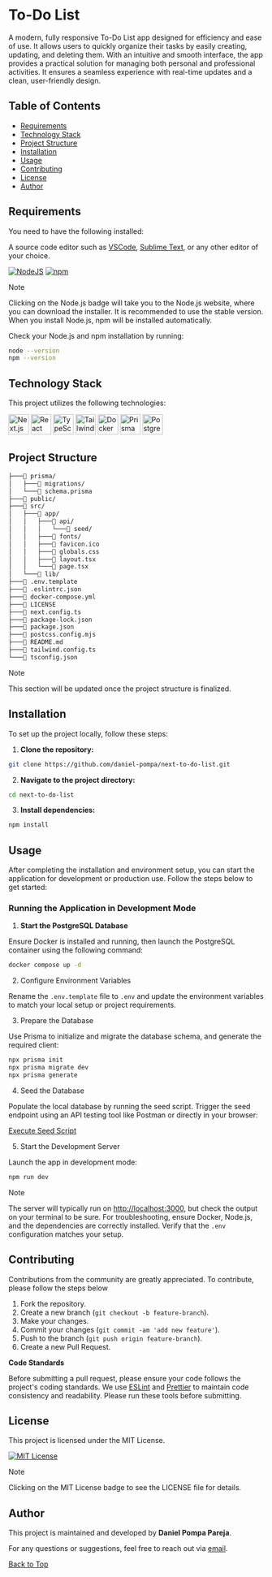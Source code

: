 # To-Do List

A modern, fully responsive To-Do List app designed for efficiency and ease of use. It allows users to quickly organize their tasks by easily creating, updating, and deleting them. With an intuitive and smooth interface, the app provides a practical solution for managing both personal and professional activities. It ensures a seamless experience with real-time updates and a clean, user-friendly design.

## Table of Contents

- [Requirements](#requirements)
- [Technology Stack](#technology-stack)
- [Project Structure](#project-structure)
- [Installation](#installation)
- [Usage](#usage)
- [Contributing](#contributing)
- [License](#license)
- [Author](#author)

## Requirements

You need to have the following installed:

A source code editor such as [VSCode](https://code.visualstudio.com/), [Sublime Text](https://www.sublimetext.com/), or any other editor of your choice.

[![NodeJS](https://img.shields.io/badge/Node.js-6DA55F.svg?style=flat&logo=node.js&logoColor=white)](https://nodejs.org/en)
[![npm](https://img.shields.io/badge/npm-%23CB3837.svg?style=flat&logo=npm&logoColor=white)](https://www.npmjs.com/)

> [!NOTE]
> Clicking on the Node.js badge will take you to the Node.js website, where you can download the installer. It is recommended to use the stable version. When you install Node.js, npm will be installed automatically.

Check your Node.js and npm installation by running:

```bash
node --version
npm --version
```

## Technology Stack

This project utilizes the following technologies:

<p>
  <a href="#"><img src="https://skillicons.dev/icons?i=next" width="40" height="40" alt="Next.js" /></a>
  <a href="#"><img src="https://skillicons.dev/icons?i=react" width="40" height="40" alt="React" /></a>
  <a href="#"><img src="https://skillicons.dev/icons?i=ts" width="40" height="40" alt="TypeScript" /></a>
  <a href="#"><img src="https://skillicons.dev/icons?i=tailwind" width="40" height="40" alt="Tailwind CSS" /></a>
  <a href="#"><img src="https://skillicons.dev/icons?i=docker" width="40" height="40" alt="Docker" /></a>
  <a href="#"><img src="https://skillicons.dev/icons?i=prisma" width="40" height="40" alt="Prisma" /></a>
  <a href="#"><img src="https://skillicons.dev/icons?i=postgres" width="40" height="40" alt="PostgreSQL" /></a>
</p>

## Project Structure

```bash
├───📁 prisma/
│   ├───📁 migrations/
│   └───📄 schema.prisma
├───📁 public/
├───📁 src/
│   ├───📁 app/
│   │   ├───📁 api/
│   │   │   └───📁 seed/
│   │   ├───📁 fonts/
│   │   ├───📄 favicon.ico
│   │   ├───📄 globals.css
│   │   ├───📄 layout.tsx
│   │   └───📄 page.tsx
│   └───📁 lib/
├───📄 .env.template
├───📄 .eslintrc.json
├───📄 docker-compose.yml
├───📄 LICENSE
├───📄 next.config.ts
├───📄 package-lock.json
├───📄 package.json
├───📄 postcss.config.mjs
├───📄 README.md
├───📄 tailwind.config.ts
└───📄 tsconfig.json
```

> [!NOTE]
> This section will be updated once the project structure is finalized.

## Installation

To set up the project locally, follow these steps:

1. **Clone the repository:**

```bash
git clone https://github.com/daniel-pompa/next-to-do-list.git
```

2. **Navigate to the project directory:**

```bash
cd next-to-do-list
```

3. **Install dependencies:**

```bash
npm install
```

## Usage

After completing the installation and environment setup, you can start the application for development or production use. Follow the steps below to get started:

### Running the Application in Development Mode

1. **Start the PostgreSQL Database**

Ensure Docker is installed and running, then launch the PostgreSQL container using the following command:

```bash
docker compose up -d
```

2. Configure Environment Variables

Rename the `.env.template` file to `.env` and update the environment variables to match your local setup or project requirements.

3. Prepare the Database

Use Prisma to initialize and migrate the database schema, and generate the required client:

```bash
npx prisma init
npx prisma migrate dev
npx prisma generate
```

4. Seed the Database

Populate the local database by running the seed script. Trigger the seed endpoint using an API testing tool like Postman or directly in your browser:

[Execute Seed Script](http://localhost:3000/api/seed)

5. Start the Development Server

Launch the app in development mode:

```bash
npm run dev
```

> [!NOTE]
> The server will typically run on <http://localhost:3000>, but check the output on your terminal to be sure.
> For troubleshooting, ensure Docker, Node.js, and the dependencies are correctly installed. Verify that the `.env` configuration matches your setup.

## Contributing

Contributions from the community are greatly appreciated. To contribute, please follow the steps below

1. Fork the repository.
2. Create a new branch (`git checkout -b feature-branch`).
3. Make your changes.
4. Commit your changes (`git commit -am 'add new feature'`).
5. Push to the branch (`git push origin feature-branch`).
6. Create a new Pull Request.

**Code Standards**  

Before submitting a pull request, please ensure your code follows the project's coding standards. We use [ESLint](https://eslint.org/) and [Prettier](https://prettier.io/) to maintain code consistency and readability. Please run these tools before submitting.

## License

This project is licensed under the MIT License.

[![MIT License](https://img.shields.io/badge/License-MIT-brightgreen.svg)](https://choosealicense.com/licenses/mit/)

> [!NOTE]
> Clicking on the MIT License badge to see the LICENSE file for details.

## Author

This project is maintained and developed by **Daniel Pompa Pareja**.

For any questions or suggestions, feel free to reach out via [email](mailto:daniel.40.pompa@gmail.com).

[Back to Top](#table-of-contents)
